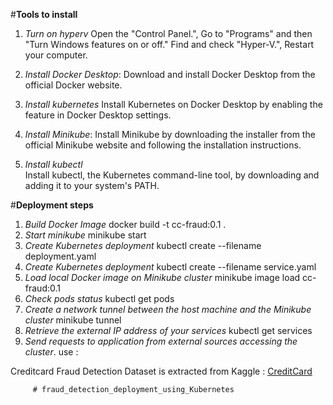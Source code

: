#**Tools to install**

1. *Turn on hyperv*
        Open the "Control Panel.", Go to "Programs" and then "Turn Windows features on or off."
        Find and check "Hyper-V.", Restart your computer.

2. *Install Docker Desktop*:
        Download and install Docker Desktop from the official Docker website.

3. *Install kubernetes*
        Install Kubernetes on Docker Desktop by enabling the feature in Docker Desktop settings.

4. *Install Minikube*:
        Install Minikube by downloading the installer from the official Minikube website and following the installation instructions.

5. *Install kubectl*  
        Install kubectl, the Kubernetes command-line tool, by downloading and adding it to your system's PATH.



#**Deployment steps**

1. *Build Docker Image*
          docker build -t cc-fraud:0.1 .
2. *Start minikube* 
          minikube start
3. *Create Kubernetes deployment*
          kubectl create --filename deployment.yaml
4. *Create Kubernetes deployment*
          kubectl create --filename service.yaml
5. *Load local Docker image on Minikube cluster*
          minikube image load cc-fraud:0.1
6. *Check pods status*
          kubectl get pods
7. *Create a network tunnel between the host machine and the Minikube cluster* 
          minikube tunnel
8. *Retrieve the external IP address of your services*
          kubectl get services
9. *Send requests to application from external sources accessing the cluster*.
          use <external-ip>:<port>

Creditcard Fraud Detection Dataset is extracted from Kaggle : [CreditCard](https://www.kaggle.com/datasets/mlg-ulb/creditcardfraud)






         #   f r a u d _ d e t e c t i o n _ d e p l o y m e n t _ u s i n g _ K u b e r n e t e s 
 
 

